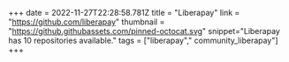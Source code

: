 +++
date = 2022-11-27T22:28:58.781Z
title = "Liberapay"
link = "https://github.com/liberapay"
thumbnail = "https://github.githubassets.com/pinned-octocat.svg"
snippet="Liberapay has 10 repositories available."
tags = ["liberapay"," community_liberapay"]
+++

